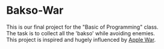 # Bakso-War
This is our final project for the "Basic of Programming" class.  
The task is to collect all the 'bakso' while avoiding enemies.  
This project is inspired and hugely influenced by [Apple War](https://github.com/uriid1/ascii-c-game).  
